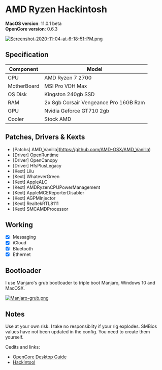 # AMD Ryzen Hackintosh

**MacOS version**: 11.0.1 beta  
**OpenCore version**: 0.6.3

[![Screenshot-2020-11-04-at-6-18-51-PM.png](https://i.postimg.cc/Cx12Z4Y7/Screenshot-2020-11-04-at-6-18-51-PM.png)](https://postimg.cc/JGfxvZsH)

## Specification
| Component        | Model                                  |
| ---------------- | -------------------------------------- |
| CPU              | AMD Ryzen 7 2700                       |
| MotherBoard      | MSI Pro VDH Max                        |
| OS Disk          | Kingston 240gb SSD                     |
| RAM              | 2x 8gb Corsair Vengeance Pro 16GB Ram  |
| GPU              | Nvidia Geforce GT710 2gb               |
| Cooler    	   | Stock AMD                              |


## Patches, Drivers & Kexts

- [Patchs] AMD_Vanilla](https://github.com/AMD-OSX/AMD_Vanilla)
- [Driver] OpenRuntime
- [Driver] OpenCanopy
- [Driver] HfsPlusLegacy
- [Kext] Lilu
- [Kext] WhateverGreen
- [Kext] AppleALC
- [Kext] AMDRyzenCPUPowerManagement
- [Kext] AppleMCEReporterDisabler
- [Kext] AGPMInjector
- [Kext] RealtekRTL8111
- [Kext] SMCAMDProcessor


## Working

- [x] Messaging
- [x] iCloud
- [x] Bluetooth
- [x] Ethernet

## Bootloader

I use Manjaro's grub bootloader to triple boot Manjaro, Windows 10 and MacOSX.

[![Manjaro-grub.png](https://i.postimg.cc/HxGvhDMv/Manjaro-grub.png)](https://postimg.cc/t15zsc2F)

## Notes

Use at your own risk. I take no responsiblity if your rig explodes. SMBios values have not been updated in the config. You need to create them yourself.

Cedits and links:
* [OpenCore Desktop Guide](https://github.com/dortania/OpenCore-Desktop-Guide)
* [Hackintool](https://www.hackintosh-forum.de/forum/thread/38316-hackintool-ehemals-intel-fb-patcher/)